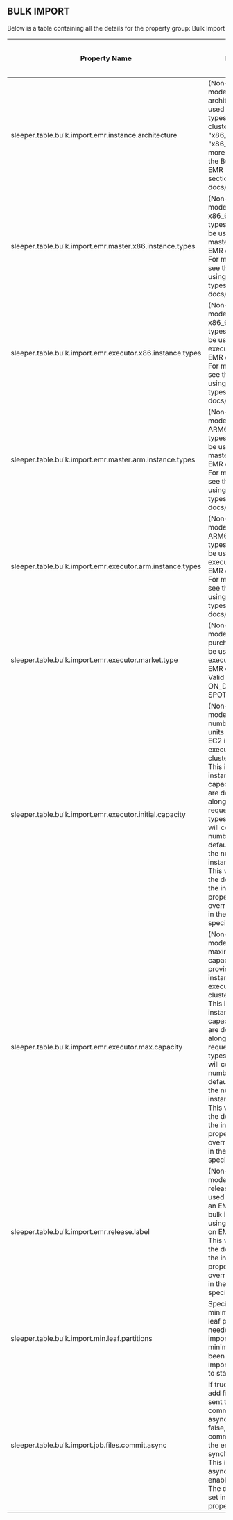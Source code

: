 ## BULK IMPORT

Below is a table containing all the details for the property group: Bulk Import

| Property Name                                             | Description                                                                                                                                                                                                                                                                                                                                                                                                                                                                                               | Default Value | Run CdkDeploy When Changed |
|-----------------------------------------------------------|-----------------------------------------------------------------------------------------------------------------------------------------------------------------------------------------------------------------------------------------------------------------------------------------------------------------------------------------------------------------------------------------------------------------------------------------------------------------------------------------------------------|---------------|----------------------------|
| sleeper.table.bulk.import.emr.instance.architecture       | (Non-persistent EMR mode only) Which architecture to be used for EC2 instance types in the EMR cluster. Must be either "x86_64" "arm64" or "x86_64,arm64". For more information, see the Bulk import using EMR - Instance types section in docs/usage/ingest.md                                                                                                                                                                                                                                           | arm64         | false                      |
| sleeper.table.bulk.import.emr.master.x86.instance.types   | (Non-persistent EMR mode only) The EC2 x86_64 instance types and weights to be used for the master node of the EMR cluster.<br>For more information, see the Bulk import using EMR - Instance types section in docs/usage/ingest.md                                                                                                                                                                                                                                                                       | m7i.xlarge    | false                      |
| sleeper.table.bulk.import.emr.executor.x86.instance.types | (Non-persistent EMR mode only) The EC2 x86_64 instance types and weights to be used for the executor nodes of the EMR cluster.<br>For more information, see the Bulk import using EMR - Instance types section in docs/usage/ingest.md                                                                                                                                                                                                                                                                    | m7i.4xlarge   | false                      |
| sleeper.table.bulk.import.emr.master.arm.instance.types   | (Non-persistent EMR mode only) The EC2 ARM64 instance types and weights to be used for the master node of the EMR cluster.<br>For more information, see the Bulk import using EMR - Instance types section in docs/usage/ingest.md                                                                                                                                                                                                                                                                        | m7g.xlarge    | false                      |
| sleeper.table.bulk.import.emr.executor.arm.instance.types | (Non-persistent EMR mode only) The EC2 ARM64 instance types and weights to be used for the executor nodes of the EMR cluster.<br>For more information, see the Bulk import using EMR - Instance types section in docs/usage/ingest.md                                                                                                                                                                                                                                                                     | m7g.4xlarge   | false                      |
| sleeper.table.bulk.import.emr.executor.market.type        | (Non-persistent EMR mode only) The purchasing option to be used for the executor nodes of the EMR cluster.<br>Valid values are ON_DEMAND or SPOT.                                                                                                                                                                                                                                                                                                                                                         | SPOT          | false                      |
| sleeper.table.bulk.import.emr.executor.initial.capacity   | (Non-persistent EMR mode only) The initial number of capacity units to provision as EC2 instances for executors in the EMR cluster.<br>This is measured in instance fleet capacity units. These are declared alongside the requested instance types, as each type will count for a certain number of units. By default the units are the number of instances.<br>This value overrides the default value in the instance properties. It can be overridden by a value in the bulk import job specification. | 2             | false                      |
| sleeper.table.bulk.import.emr.executor.max.capacity       | (Non-persistent EMR mode only) The maximum number of capacity units to provision as EC2 instances for executors in the EMR cluster.<br>This is measured in instance fleet capacity units. These are declared alongside the requested instance types, as each type will count for a certain number of units. By default the units are the number of instances.<br>This value overrides the default value in the instance properties. It can be overridden by a value in the bulk import job specification. | 10            | false                      |
| sleeper.table.bulk.import.emr.release.label               | (Non-persistent EMR mode only) The EMR release label to be used when creating an EMR cluster for bulk importing data using Spark running on EMR.<br>This value overrides the default value in the instance properties. It can be overridden by a value in the bulk import job specification.                                                                                                                                                                                                              | emr-7.2.0     | false                      |
| sleeper.table.bulk.import.min.leaf.partitions             | Specifies the minimum number of leaf partitions that are needed to run a bulk import job. If this minimum has not been reached, bulk import jobs will refuse to start                                                                                                                                                                                                                                                                                                                                     | 64            | false                      |
| sleeper.table.bulk.import.job.files.commit.async          | If true, bulk import will add files via requests sent to the state store committer lambda asynchronously. If false, bulk import will commit new files at the end of the job synchronously.<br>This is only applied if async commits are enabled for the table. The default value is set in an instance property.                                                                                                                                                                                          | true          | false                      |
